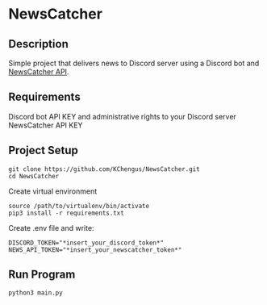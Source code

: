 # NewsCatcher

## Description
Simple project that delivers news to Discord server using a Discord bot and [NewsCatcher API](https://newscatcherapi.com/).

## Requirements
Discord bot API KEY and administrative rights to your Discord server
NewsCatcher API KEY

## Project Setup
```
git clone https://github.com/KChengus/NewsCatcher.git
cd NewsCatcher
```
Create virtual environment
```
source /path/to/virtualenv/bin/activate
pip3 install -r requirements.txt
```
Create .env file and write:
```
DISCORD_TOKEN="*insert_your_discord_token*"
NEWS_API_TOKEN="*insert_your_newscatcher_token*"
```
## Run Program
```
python3 main.py
```
